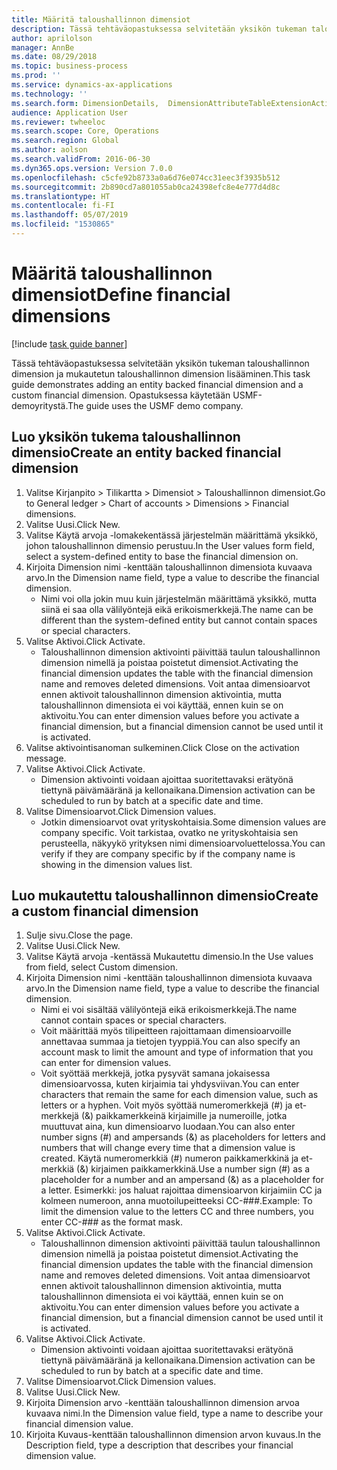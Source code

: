 ```yaml
---
title: Määritä taloushallinnon dimensiot
description: Tässä tehtäväopastuksessa selvitetään yksikön tukeman taloushallinnon dimension ja mukautetun taloushallinnon dimension lisääminen.
author: aprilolson
manager: AnnBe
ms.date: 08/29/2018
ms.topic: business-process
ms.prod: ''
ms.service: dynamics-ax-applications
ms.technology: ''
ms.search.form: DimensionDetails,  DimensionAttributeTableExtensionActivate, DimensionValueDetails
audience: Application User
ms.reviewer: twheeloc
ms.search.scope: Core, Operations
ms.search.region: Global
ms.author: aolson
ms.search.validFrom: 2016-06-30
ms.dyn365.ops.version: Version 7.0.0
ms.openlocfilehash: c5cfe92b8733a0a6d76e074cc31eec3f3935b512
ms.sourcegitcommit: 2b890cd7a801055ab0ca24398efc8e4e777d4d8c
ms.translationtype: HT
ms.contentlocale: fi-FI
ms.lasthandoff: 05/07/2019
ms.locfileid: "1530865"
---
```

# <a name="define-financial-dimensions"></a><span data-ttu-id="16e7b-103">Määritä taloushallinnon dimensiot</span><span class="sxs-lookup"><span data-stu-id="16e7b-103">Define financial dimensions</span></span>

[!include [task guide banner](../../includes/task-guide-banner.md)]

<span data-ttu-id="16e7b-104">Tässä tehtäväopastuksessa selvitetään yksikön tukeman taloushallinnon dimension ja mukautetun taloushallinnon dimension lisääminen.</span><span class="sxs-lookup"><span data-stu-id="16e7b-104">This task guide demonstrates adding an entity backed financial dimension and a custom financial dimension.</span></span>  <span data-ttu-id="16e7b-105">Opastuksessa käytetään USMF-demoyritystä.</span><span class="sxs-lookup"><span data-stu-id="16e7b-105">The guide uses the USMF demo company.</span></span>


## <a name="create-an-entity-backed-financial-dimension"></a><span data-ttu-id="16e7b-106">Luo yksikön tukema taloushallinnon dimensio</span><span class="sxs-lookup"><span data-stu-id="16e7b-106">Create an entity backed financial dimension</span></span>
1. <span data-ttu-id="16e7b-107">Valitse Kirjanpito > Tilikartta > Dimensiot > Taloushallinnon dimensiot.</span><span class="sxs-lookup"><span data-stu-id="16e7b-107">Go to General ledger > Chart of accounts > Dimensions > Financial dimensions.</span></span>
2. <span data-ttu-id="16e7b-108">Valitse Uusi.</span><span class="sxs-lookup"><span data-stu-id="16e7b-108">Click New.</span></span>
3. <span data-ttu-id="16e7b-109">Valitse Käytä arvoja -lomakekentässä järjestelmän määrittämä yksikkö, johon taloushallinnon dimensio perustuu.</span><span class="sxs-lookup"><span data-stu-id="16e7b-109">In the User values form field, select a system-defined entity to base the financial dimension on.</span></span> 
4. <span data-ttu-id="16e7b-110">Kirjoita Dimension nimi -kenttään taloushallinnon dimensiota kuvaava arvo.</span><span class="sxs-lookup"><span data-stu-id="16e7b-110">In the Dimension name field, type a value to describe the financial dimension.</span></span>
    * <span data-ttu-id="16e7b-111">Nimi voi olla jokin muu kuin järjestelmän määrittämä yksikkö, mutta siinä ei saa olla välilyöntejä eikä erikoismerkkejä.</span><span class="sxs-lookup"><span data-stu-id="16e7b-111">The name can be different than the system-defined entity but cannot contain spaces or special characters.</span></span>  
5. <span data-ttu-id="16e7b-112">Valitse Aktivoi.</span><span class="sxs-lookup"><span data-stu-id="16e7b-112">Click Activate.</span></span>
    * <span data-ttu-id="16e7b-113">Taloushallinnon dimension aktivointi päivittää taulun taloushallinnon dimension nimellä ja poistaa poistetut dimensiot.</span><span class="sxs-lookup"><span data-stu-id="16e7b-113">Activating the financial dimension updates the table with the financial dimension name and removes deleted dimensions.</span></span> <span data-ttu-id="16e7b-114">Voit antaa dimensioarvot ennen aktivoit taloushallinnon dimension aktivointia, mutta taloushallinnon dimensiota ei voi käyttää, ennen kuin se on aktivoitu.</span><span class="sxs-lookup"><span data-stu-id="16e7b-114">You can enter dimension values before you activate a financial dimension, but a financial dimension cannot be used until it is activated.</span></span>  
6. <span data-ttu-id="16e7b-115">Valitse aktivointisanoman sulkeminen.</span><span class="sxs-lookup"><span data-stu-id="16e7b-115">Click Close on the activation message.</span></span>
7. <span data-ttu-id="16e7b-116">Valitse Aktivoi.</span><span class="sxs-lookup"><span data-stu-id="16e7b-116">Click Activate.</span></span>
    * <span data-ttu-id="16e7b-117">Dimension aktivointi voidaan ajoittaa suoritettavaksi erätyönä tiettynä päivämääränä ja kellonaikana.</span><span class="sxs-lookup"><span data-stu-id="16e7b-117">Dimension activation can be scheduled to run by batch at a specific date and time.</span></span>  
8. <span data-ttu-id="16e7b-118">Valitse Dimensioarvot.</span><span class="sxs-lookup"><span data-stu-id="16e7b-118">Click Dimension values.</span></span>
    * <span data-ttu-id="16e7b-119">Jotkin dimensioarvot ovat yrityskohtaisia.</span><span class="sxs-lookup"><span data-stu-id="16e7b-119">Some dimension values are company specific.</span></span> <span data-ttu-id="16e7b-120">Voit tarkistaa, ovatko ne yrityskohtaisia sen perusteella, näkyykö yrityksen nimi dimensioarvoluettelossa.</span><span class="sxs-lookup"><span data-stu-id="16e7b-120">You can verify if they are company specific by if the company name is showing in the dimension values list.</span></span>  

## <a name="create-a-custom-financial-dimension"></a><span data-ttu-id="16e7b-121">Luo mukautettu taloushallinnon dimensio</span><span class="sxs-lookup"><span data-stu-id="16e7b-121">Create a custom financial dimension</span></span>
1. <span data-ttu-id="16e7b-122">Sulje sivu.</span><span class="sxs-lookup"><span data-stu-id="16e7b-122">Close the page.</span></span>
2. <span data-ttu-id="16e7b-123">Valitse Uusi.</span><span class="sxs-lookup"><span data-stu-id="16e7b-123">Click New.</span></span>
3. <span data-ttu-id="16e7b-124">Valitse Käytä arvoja -kentässä Mukautettu dimensio.</span><span class="sxs-lookup"><span data-stu-id="16e7b-124">In the Use values from field, select Custom dimension.</span></span>
4. <span data-ttu-id="16e7b-125">Kirjoita Dimension nimi -kenttään taloushallinnon dimensiota kuvaava arvo.</span><span class="sxs-lookup"><span data-stu-id="16e7b-125">In the Dimension name field, type a value to describe the financial dimension.</span></span>
    * <span data-ttu-id="16e7b-126">Nimi ei voi sisältää välilyöntejä eikä erikoismerkkejä.</span><span class="sxs-lookup"><span data-stu-id="16e7b-126">The name cannot contain spaces or special characters.</span></span>  
    * <span data-ttu-id="16e7b-127">Voit määrittää myös tilipeitteen rajoittamaan dimensioarvoille annettavaa summaa ja tietojen tyyppiä.</span><span class="sxs-lookup"><span data-stu-id="16e7b-127">You can also specify an account mask to limit the amount and type of information that you can enter for dimension values.</span></span>   
    * <span data-ttu-id="16e7b-128">Voit syöttää merkkejä, jotka pysyvät samana jokaisessa dimensioarvossa, kuten kirjaimia tai yhdysviivan.</span><span class="sxs-lookup"><span data-stu-id="16e7b-128">You can enter characters that remain the same for each dimension value, such as letters or a hyphen.</span></span> <span data-ttu-id="16e7b-129">Voit myös syöttää numeromerkkejä (#) ja et-merkkejä (&) paikkamerkkeinä kirjaimille ja numeroille, jotka muuttuvat aina, kun dimensioarvo luodaan.</span><span class="sxs-lookup"><span data-stu-id="16e7b-129">You can also enter number signs (#) and ampersands (&) as placeholders for letters and numbers that will change every time that a dimension value is created.</span></span> <span data-ttu-id="16e7b-130">Käytä numeromerkkiä (#) numeron paikkamerkkinä ja et-merkkiä (&) kirjaimen paikkamerkkinä.</span><span class="sxs-lookup"><span data-stu-id="16e7b-130">Use a number sign (#) as a placeholder for a number and an ampersand (&) as a placeholder for a letter.</span></span>  <span data-ttu-id="16e7b-131">Esimerkki: jos haluat rajoittaa dimensioarvon kirjaimiin CC ja kolmeen numeroon, anna muotoilupeitteeksi CC-###.</span><span class="sxs-lookup"><span data-stu-id="16e7b-131">Example: To limit the dimension value to the letters CC and three numbers, you enter CC-### as the format mask.</span></span>  
5. <span data-ttu-id="16e7b-132">Valitse Aktivoi.</span><span class="sxs-lookup"><span data-stu-id="16e7b-132">Click Activate.</span></span>
    * <span data-ttu-id="16e7b-133">Taloushallinnon dimension aktivointi päivittää taulun taloushallinnon dimension nimellä ja poistaa poistetut dimensiot.</span><span class="sxs-lookup"><span data-stu-id="16e7b-133">Activating the financial dimension updates the table with the financial dimension name and removes deleted dimensions.</span></span> <span data-ttu-id="16e7b-134">Voit antaa dimensioarvot ennen aktivoit taloushallinnon dimension aktivointia, mutta taloushallinnon dimensiota ei voi käyttää, ennen kuin se on aktivoitu.</span><span class="sxs-lookup"><span data-stu-id="16e7b-134">You can enter dimension values before you activate a financial dimension, but a financial dimension cannot be used until it is activated.</span></span>  
6. <span data-ttu-id="16e7b-135">Valitse Aktivoi.</span><span class="sxs-lookup"><span data-stu-id="16e7b-135">Click Activate.</span></span>
    * <span data-ttu-id="16e7b-136">Dimension aktivointi voidaan ajoittaa suoritettavaksi erätyönä tiettynä päivämääränä ja kellonaikana.</span><span class="sxs-lookup"><span data-stu-id="16e7b-136">Dimension activation can be scheduled to run by batch at a specific date and time.</span></span>  
7. <span data-ttu-id="16e7b-137">Valitse Dimensioarvot.</span><span class="sxs-lookup"><span data-stu-id="16e7b-137">Click Dimension values.</span></span>
8. <span data-ttu-id="16e7b-138">Valitse Uusi.</span><span class="sxs-lookup"><span data-stu-id="16e7b-138">Click New.</span></span>
9. <span data-ttu-id="16e7b-139">Kirjoita Dimension arvo -kenttään taloushallinnon dimension arvoa kuvaava nimi.</span><span class="sxs-lookup"><span data-stu-id="16e7b-139">In the Dimension value field, type a name to describe your financial dimension value.</span></span>
10. <span data-ttu-id="16e7b-140">Kirjoita Kuvaus-kenttään taloushallinnon dimension arvon kuvaus.</span><span class="sxs-lookup"><span data-stu-id="16e7b-140">In the Description field, type a description that describes your financial dimension value.</span></span>

